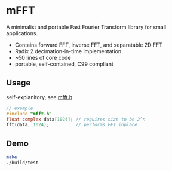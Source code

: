 # mFFT 
A minimalist and portable Fast Fourier Transform library for small applications.
- Contains forward FFT, inverse FFT, and separatable 2D FFT
- Radix 2 decimation-in-time implementation
- ~50 lines of core code
- portable, self-contained, C99 compliant

## Usage
self-explanitory, see [mfft.h](./mfft.h)
```C
// example 
#include "mfft.h"
float complex data[1024]; // requires size to be 2^n 
fft(data, 1024);          // performs FFT inplace
```
## Demo
```bash
make
./build/test
```
